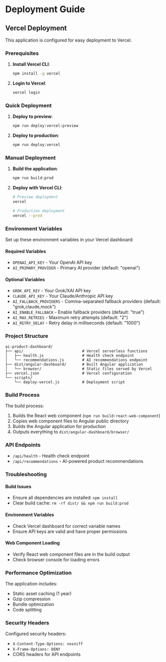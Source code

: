 # Deployment Guide

## Vercel Deployment

This application is configured for easy deployment to Vercel.

### Prerequisites

1. **Install Vercel CLI**:
   ```bash
   npm install -g vercel
   ```

2. **Login to Vercel**:
   ```bash
   vercel login
   ```

### Quick Deployment

1. **Deploy to preview**:
   ```bash
   npm run deploy:vercel:preview
   ```

2. **Deploy to production**:
   ```bash
   npm run deploy:vercel
   ```

### Manual Deployment

1. **Build the application**:
   ```bash
   npm run build:prod
   ```

2. **Deploy with Vercel CLI**:
   ```bash
   # Preview deployment
   vercel

   # Production deployment
   vercel --prod
   ```

### Environment Variables

Set up these environment variables in your Vercel dashboard:

#### Required Variables
- `OPENAI_API_KEY` - Your OpenAI API key
- `AI_PRIMARY_PROVIDER` - Primary AI provider (default: "openai")

#### Optional Variables
- `GROK_API_KEY` - Your Grok/XAI API key
- `CLAUDE_API_KEY` - Your Claude/Anthropic API key
- `AI_FALLBACK_PROVIDERS` - Comma-separated fallback providers (default: "grok,claude,mock")
- `AI_ENABLE_FALLBACK` - Enable fallback providers (default: "true")
- `AI_MAX_RETRIES` - Maximum retry attempts (default: "2")
- `AI_RETRY_DELAY` - Retry delay in milliseconds (default: "1000")

### Project Structure

```
ai-product-dashboard/
├── api/                          # Vercel serverless functions
│   ├── health.js                 # Health check endpoint
│   └── recommendations.js        # AI recommendations endpoint
├── dist/angular-dashboard/       # Built Angular application
│   └── browser/                  # Static files served by Vercel
├── vercel.json                   # Vercel configuration
└── scripts/
    └── deploy-vercel.js          # Deployment script
```

### Build Process

The build process:
1. Builds the React web component (`npm run build:react-web-component`)
2. Copies web component files to Angular public directory
3. Builds the Angular application for production
4. Outputs everything to `dist/angular-dashboard/browser/`

### API Endpoints

- `/api/health` - Health check endpoint
- `/api/recommendations` - AI-powered product recommendations

### Troubleshooting

#### Build Issues
- Ensure all dependencies are installed: `npm install`
- Clear build cache: `rm -rf dist/ && npm run build:prod`

#### Environment Variables
- Check Vercel dashboard for correct variable names
- Ensure API keys are valid and have proper permissions

#### Web Component Loading
- Verify React web component files are in the build output
- Check browser console for loading errors

### Performance Optimization

The application includes:
- Static asset caching (1 year)
- Gzip compression
- Bundle optimization
- Code splitting

### Security Headers

Configured security headers:
- `X-Content-Type-Options: nosniff`
- `X-Frame-Options: DENY`
- CORS headers for API endpoints